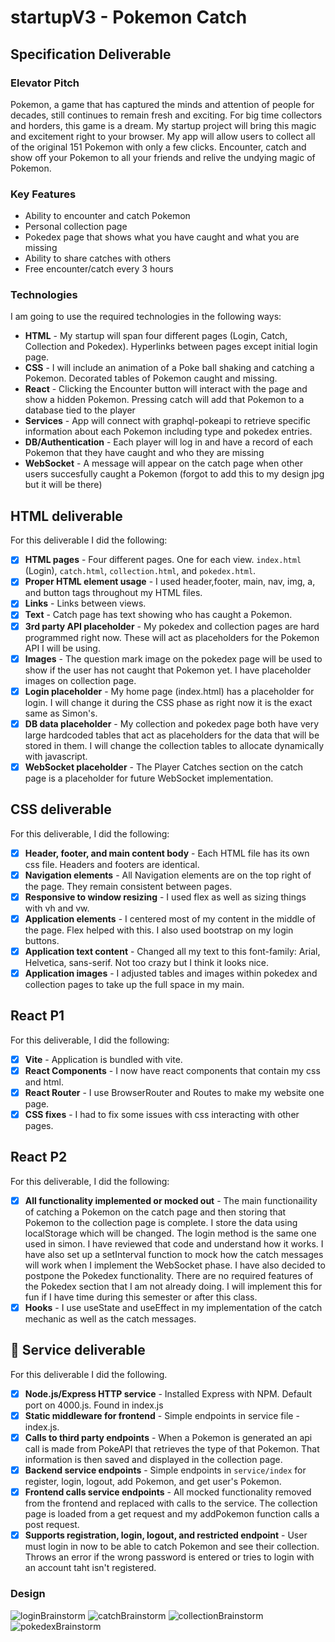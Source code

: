 # startupV3 - Pokemon Catch
## Specification Deliverable

### Elevator Pitch 

Pokemon, a game that has captured the minds and attention of people for decades, still continues to remain fresh and exciting. For big time collectors and horders, this game is a dream. My startup project will bring this magic and excitement right to your browser. My app will allow users to collect all of the original 151 Pokemon with only a few clicks. Encounter, catch and show off your Pokemon to all your friends and relive the undying magic of Pokemon.

### Key Features
- Ability to encounter and catch Pokemon
- Personal collection page
- Pokedex page that shows what you have caught and what you are missing
- Ability to share catches with others
- Free encounter/catch every 3 hours

###
### Technologies

I am going to use the required technologies in the following ways:

- **HTML** - My startup will span four different pages (Login, Catch, Collection and Pokedex). Hyperlinks between pages except initial login page.
- **CSS** - I will include an animation of a Poke ball shaking and catching a Pokemon. Decorated tables of Pokemon caught and missing.
- **React** - Clicking the Encounter button will interact with the page and show a hidden Pokemon. Pressing catch will add that Pokemon to a database tied to the player
- **Services** - App will connect with graphql-pokeapi to retrieve specific information about each Pokemon including type and pokedex entries.
- **DB/Authentication** - Each player will log in and have a record of each Pokemon that they have caught and who they are missing
- **WebSocket** - A message will appear on the catch page when other users succesfully caught a Pokemon (forgot to add this to my design jpg but it will be there)

## HTML deliverable

For this deliverable I did the following:

- [x] **HTML pages** - Four different pages. One for each view. `index.html` (Login), `catch.html`, `collection.html`, and `pokedex.html`.
- [x] **Proper HTML element usage** - I used header,footer, main, nav, img, a, and  button tags throughout my HTML files.
- [x] **Links** - Links between views.
- [x] **Text** - Catch page has text showing who has caught a Pokemon.
- [x] **3rd party API placeholder** - My pokedex and collection pages are hard programmed right now. These will act as placeholders for the Pokemon API I will be using.
- [x] **Images** - The question mark image on the pokedex page will be used to show if the user has not caught that Pokemon yet. I have placeholder images on collection page.
- [x] **Login placeholder** - My home page (index.html) has a placeholder for login. I will change it during the CSS phase as right now it is the exact same as Simon's.
- [x] **DB data placeholder** - My collection and pokedex page both have very large hardcoded tables that act as placeholders for the data that will be stored in them. I will change the collection tables to allocate dynamically with javascript.
- [x] **WebSocket placeholder** - The Player Catches section on the catch page is a placeholder for future WebSocket implementation.

## CSS deliverable

For this deliverable, I did the following:

- [x] **Header, footer, and main content body** - Each HTML file has its own css file. Headers and footers are identical.
- [x] **Navigation elements** - All Navigation elements are on the top right of the page. They remain consistent between pages.
- [x] **Responsive to window resizing** - I used flex as well as sizing things with vh and vw.
- [x] **Application elements** - I centered most of my content in the middle of the page. Flex helped with this. I also used bootstrap on my login buttons.
- [x] **Application text content** - Changed all my text to this font-family: Arial, Helvetica, sans-serif. Not too crazy but I think it looks nice.
- [x] **Application images** - I adjusted tables and images within pokedex and collection pages to take up the full space in my main. 

## React P1 
For this deliverable, I did the following:

- [x] **Vite** - Application is bundled with vite.
- [x] **React Components** - I now have react components that contain my css and html.
- [x] **React Router** - I use BrowserRouter and Routes to make my website one page.
- [x] **CSS fixes** - I had to fix some issues with css interacting with other pages. 

## React P2
For this deliverable, I did the following:
- [x] **All functionality implemented or mocked out** - The main functionaility of catching a Pokemon on the catch page and then storing that Pokemon to the collection page is complete. I store the data using localStorage which will be changed. The login method is the same one used in simon. I have reviewed that code and understand how it works. I have also set up a setInterval function to mock how the catch messages will work when I implement the WebSocket phase. I have also decided to postpone the Pokedex functionality. There are no required features of the Pokedex section that I am not already doing. I will implement this for fun if I have time during this semester or after this class. 
- [x] **Hooks** - I use useState and useEffect in my implementation of the catch mechanic as well as the catch messages.

## 🚀 Service deliverable

For this deliverable I did the following.

- [x] **Node.js/Express HTTP service** - Installed Express with NPM. Default port on 4000.js. Found in index.js
- [x] **Static middleware for frontend** - Simple endpoints in service file - index.js.
- [x] **Calls to third party endpoints** - When a Pokemon is generated an api call is made from PokeAPI that retrieves the type of that Pokemon. That information is then saved and displayed in the collection page. 
- [x] **Backend service endpoints** - Simple endpoints in `service/index` for register, login, logout, add Pokemon, and get user's Pokemon.
- [x] **Frontend calls service endpoints** - All mocked functionality removed from the frontend and replaced with calls to the service. The collection page is loaded from a get request and my addPokemon function calls a post request.
- [x] **Supports registration, login, logout, and restricted endpoint** - User must login in now to be able to catch Pokemon and see their collection. Throws an error if the wrong password is entered or tries to login with an account taht isn't registered.

### Design

![loginBrainstorm](/images/loginBrainstorm.jpg)
![catchBrainstorm](/images/catchBrainstorm.jpg)
![collectionBrainstorm](/images/collectionBrainstorm.jpg)
![pokedexBrainstorm](/images/pokedexBrainstorm.jpg)




